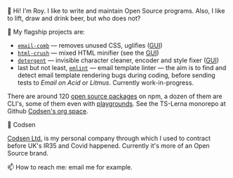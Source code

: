 👋 Hi! I'm Roy. I like to write and maintain Open Source programs. Also, I like to lift, draw and drink beer, but who does not?

🔭 My flagship projects are:

- [`email-comb`](https://codsen.com/os/email-comb) — removes unused CSS, uglifies ([GUI](https://emailcomb.com))
- [`html-crush`](https://codsen.com/os/html-crush) — mixed HTML minifier (see the [GUI](https://htmlcrush.com))
- [`detergent`](https://codsen.com/os/detergent) — invisible character cleaner, encoder and style fixer ([GUI](https://detergent.io))
- last but not least, [`emlint`](https://codsen.com/os/emlint) — email template linter — the aim is to find and detect email template rendering bugs during coding, before sending tests to _Email on Acid_ or _Litmus_. Currently work-in-progress.

There are around 120 [open source packages](https://codsen.com/os) on npm, a dozen of them are CLI's, some of them even with [playgrounds](https://codsen.com/os/play). See the TS-Lerna monorepo at Github [Codsen's org space](https://github.com/codsen/codsen).

💼 Codsen

[Codsen Ltd.](https://codsen.com) is my personal company through which I used to contract before UK's IR35 and Covid happened. Currently it's more of an Open Source brand.

📫 How to reach me: email me for example.
